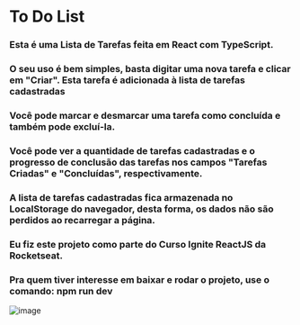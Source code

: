 <h1>To Do List</h1>
<h3> Esta é uma Lista de Tarefas feita em React com TypeScript. </h3>
<h3> O seu uso é bem simples, basta digitar uma nova tarefa e clicar em "Criar". Esta tarefa é adicionada à lista de tarefas cadastradas </h3>
<h3> Você pode marcar e desmarcar uma tarefa como concluída e também pode excluí-la.</h3>
<h3> Você pode ver a quantidade de tarefas cadastradas e o progresso de conclusão das tarefas nos campos "Tarefas Criadas" e "Concluídas", respectivamente.</h3>
<h3> A lista de tarefas cadastradas fica armazenada no LocalStorage do navegador, desta forma, os dados não são perdidos ao recarregar a página.</h3>
<h3> Eu fiz este projeto como parte do Curso Ignite ReactJS da Rocketseat.</h3>
<h3> Pra quem tiver interesse em baixar e rodar o projeto, use o comando: npm run dev </h3>

![image](https://user-images.githubusercontent.com/121899636/225129205-e21dbdaf-006e-466e-af72-6bbf738fa732.png)
